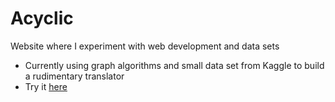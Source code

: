 # Acyclic
Website where I experiment with web development and data sets 
 - Currently using graph algorithms and small data set from Kaggle to build a rudimentary translator
 - Try it [here](acyclic.me)

